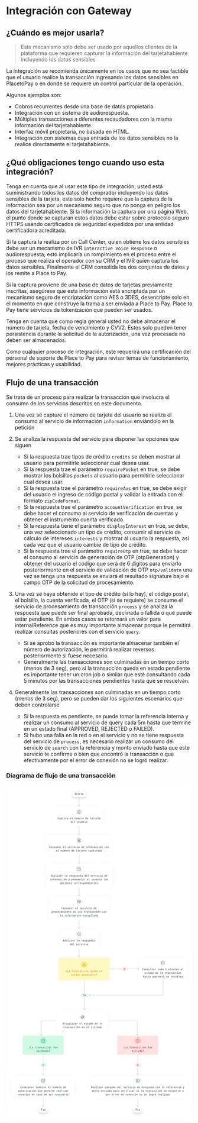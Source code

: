 # Integración con Gateway

## ¿Cuándo es mejor usarla?

<!-- theme: info -->
> Este mecanismo sólo debe ser usado por aquellos clientes de la plataforma que requieren capturar la información del tarjetahabiente incluyendo los datos sensibles

La integración se recomienda únicamente en los casos que no sea factible que el usuario realice la transacción ingresando los datos sensibles en PlacetoPay o en donde se requiere un control particular de la operación.

 Algunos ejemplos son:

* Cobros recurrentes desde una base de datos propietaria.
* Integración con un sistema de audiorespuesta.
* Múltiples transacciones a diferentes recaudadores con la misma información del tarjetahabiente.
* Interfaz móvil propietaria, no basada en HTML.
* Integración con sistemas cuya entrada de los datos sensibles no la realice directamente el tarjetahabiente.

## ¿Qué obligaciones tengo cuando uso esta integración?

Tenga en cuenta que al usar este tipo de integración, usted está suministrando todos los datos del comprador incluyendo los datos sensibles de la tarjeta, este solo hecho requiere que la captura de la información sea por un mecanismo seguro que no ponga en peligro los datos del tarjetahabiente.  Si la información la captura por una página Web, el punto donde se capturan estos datos debe estar sobre protocolo seguro HTTPS usando certificados de seguridad expedidos por una entidad certificadora acreditada.

Si la captura la realiza por un Call Center, quien obtiene los datos sensibles debe ser un mecanismo de IVR `Interactive Voice Response` o audiorespuesta; esto implicaría un rompimiento en el proceso entre el proceso que realiza el operador con su CRM y el IVR quien captura los datos sensibles.  Finalmente el CRM consolida los dos conjuntos de datos y los remite a Place to Pay.

Si la captura proviene de una base de datos de tarjetas previamente inscritas, asegúrese que esta información está encriptada por un mecanismo seguro de encriptación como AES o 3DES, desencripte solo en el momento en que construye la trama a ser enviada a Place to Pay. Place to Pay tiene servicios de tokenización que pueden ser usados.

Tenga en cuenta que como regla general usted no debe almacenar el número de tarjeta, fecha de vencimiento y CVV2.  Estos solo pueden tener persistencia durante la solicitud de la autorización, una vez procesada no deben ser almacenados.

Como cualquier proceso de integración, este requerirá una certificación del personal de soporte de Place to Pay para revisar temas de funcionamiento, mejores prácticas y usabilidad.

## Flujo de una transacción

Se trata de un proceso para realizar la transacción que involucra el consumo de los servicios descritos en este documento.

1. Una vez se capture el número de tarjeta del usuario se realiza el consumo al servicio de información `information` enviándolo en la petición
2. Se analiza la respuesta del servicio para disponer las opciones que siguen
    * Si la respuesta trae tipos de crédito `credits` se deben mostrar al usuario para permitirle seleccionar cual desea usar.
    * Si la respuesta trae el parámetro `requirePocket` en true, se debe mostrar los bolsillos `pockets` al usuario para permitirle seleccionar cual desea usar.
    * Si la respuesta trae el parámetro `requireAvs` en true, se debe exigir del usuario el ingreso de código postal y validar la entrada con el formato `zipCodeFormat`.
    * Si la respuesta trae el parámetro `accountVerification` en true, se debe hacer el consumo al servicio de verificación de cuentas y obtener el instrumento cuenta verificado.
    * Si la respuesta tiene el parámetro `displayInterest` en true, se debe, una vez seleccionado un tipo de crédito, consumir el servicio de cálculo de intereses `interests` y mostrar al usuario la respuesta, así cada vez que el usuario cambie de tipo de crédito.
    * Si la respuesta trae el parámetro `requireOtp` en true, se debe hacer el consumo al servicio de generación de OTP (otpGeneration) y obtener del usuario el código que será de 6 dígitos para enviarlo posteriormente en el servicio de validación de OTP `otp/validate` una vez se tenga una respuesta se enviará el resultado signature bajo el campo OTP de la solicitud de procesamiento.
3. Una vez se haya obtenido el tipo de crédito (si lo hay), el código postal, el bolsillo, la cuenta verificada, el OTP (si se requiere) se consume el servicio de procesamiento de transacción `process` y se analiza la respuesta que puede ser final aprobada, declinada o fallida o que puede estar pendiente. En ambos casos se retornará un valor para internalReference que es muy importante almacenar porque le permitirá realizar consultas posteriores con el servicio `query`.
    * Si se aprobó la transacción es importante almacenar también el número de autorización, le permitirá realizar reversos posteriormente si fuese necesario.
    * Generalmente las transacciones son culminadas en un tiempo corto (menos de 3 seg), pero si la transacción queda en estado pendiente es importante tener un cron job o similar que esté consultando cada 5 minutos por las transacciones pendientes hasta que se resuelvan.

4. Generalmente las transacciones son culminadas en un tiempo corto (menos de 3 seg), pero se pueden dar los siguientes escenarios que deben controlarse
    * Si la respuesta es pendiente, se puede tomar la referencia interna y realizar un consumo al servicio de query cada 5m hasta que termine en un estado final (APPROVED, REJECTED o FAILED).
    * Si hubo una falla en la red o en el servicio y no se tiene respuesta del servicio de `process`, es necesario realizar un consumo del servicio de `search` con la referencia y monto enviado hasta que este servicio te confirme o bien que encontró la transacción o que efectivamente por el error de conexión no se logró realizar.

### Diagrama de flujo de una transacción

![transactionFlow.png](../assets/images/transactionFlow.webp)